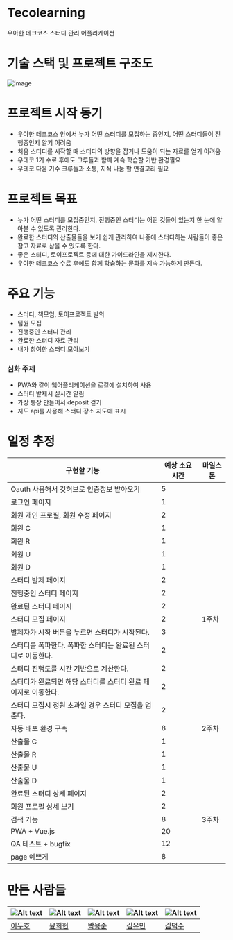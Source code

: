 # Tecolearning
우아한 테크코스 스터디 관리 어플리케이션

# 기술 스택 및 프로젝트 구조도 
![image](https://user-images.githubusercontent.com/38533611/70260383-7d8aad00-17d3-11ea-8c7c-74c81fc2af48.png)

# 프로젝트 시작 동기

- 우아한 테크코스 안에서 누가 어떤 스터디를 모집하는 중인지, 어떤 스터디들이 진행중인지 알기 어려움
- 처음 스터디를 시작할 때 스터디의 방향을 잡거나 도움이 되는 자료를 얻기 어려움
- 우테코 1기 수료 후에도 크루들과 함께 계속 학습할 기반 환경필요
- 우테코 다음 기수 크루들과 소통, 지식 나눔 할 연결고리 필요

# 프로젝트 목표

- 누가 어떤 스터디를 모집중인지, 진행중인 스터디는 어떤 것들이 있는지 한 눈에 알아볼 수 있도록 관리한다.
- 완료한 스터디의 산출물들을 보기 쉽게 관리하여 나중에 스터디하는 사람들이 좋은 참고 자료로 삼을 수 있도록 한다.
- 좋은 스터디, 토이프로젝트 등에 대한 가이드라인을 제시한다.
- 우아한 테크코스 수료 후에도 함께 학습하는 문화를 지속 가능하게 만든다.

# 주요 기능

- 스터디, 책모임, 토이프로젝트 발의
- 팀원 모집
- 진행중인 스터디 관리
- 완료한 스터디 자료 관리
- 내가 참여한 스터디 모아보기

### 심화 주제
- PWA와 같이 웹어플리케이션을 로컬에 설치하여 사용
- 스터디 발제시 실시간 알림
- 가상 통장 만들어서 deposit 걷기
- 지도 api를 사용해 스터디 장소 지도에 표시

# 일정 추정
| **구현할 기능**                                                | **예상 소요 시간** | **마일스톤** |
|----------------------------------------------------------------|--------------------|--------------|
| Oauth 사용해서 깃허브로 인증정보 받아오기                      | 5                  |              |
| 로그인 페이지                                                  | 1                  |              |
| 회원 개인 프로필, 회원 수정 페이지                             | 2                  |              |
| 회원 C                                                         | 1                  |              |
| 회원 R                                                         | 1                  |              |
| 회원 U                                                         | 1                  |              |
| 회원 D                                                         | 1                  |              |
| 스터디 발제 페이지                                             | 2                  |              |
| 진행중인 스터디 페이지                                         | 2                  |              |
| 완료된 스터디 페이지                                           | 2                  |              |
| 스터디 모집 페이지                                             | 2                  | 1주차        |
| 발제자가 시작 버튼을 누르면 스터디가 시작된다.                 | 3                  |              |
| 스터디를 폭파한다. 폭파한 스터디는 완료된 스터디로 이동한다.   | 2                  |              |
| 스터디 진행도를 시간 기반으로 계산한다.                        | 2                  |              |
| 스터디가 완료되면 해당 스터디를 스터디 완료 페이지로 이동한다. | 2                  |              |
| 스터디 모집시 정원 초과일 경우 스터디 모집을 멈춘다.           | 2                  |              |
| 자동 배포 환경 구축                                            | 8                  | 2주차        |
| 산출물 C                                                       | 1                  |              |
| 산출물 R                                                       | 1                  |              |
| 산출물 U                                                       | 1                  |              |
| 산출물 D                                                       | 1                  |              |
| 완료된 스터디 상세 페이지                                      | 2                  |              |
| 회원 프로필 상세 보기                                          | 2                  |              |
| 검색 기능                                                      | 8                  | 3주차        |
| PWA + Vue.js                                                   | 20                 |              |
| QA 테스트 + bugfix                                             | 12                 |              |
| page 예쁘게                                                    | 8                  |              |

# 만든 사람들

| ![Alt text](https://avatars3.githubusercontent.com/u/43198414?s=400&v=4) | ![Alt text](https://avatars0.githubusercontent.com/u/25261302?s=460&v=4) | ![Alt text](https://avatars1.githubusercontent.com/u/45464819?s=400&v=4) | ![Alt text](https://avatars3.githubusercontent.com/u/15668596?s=460&v=4) | ![Alt text](https://avatars1.githubusercontent.com/u/38533611?s=460&v=4) |
|--------------------------------------------|--------------------------------------------|--------------------------------------------|------------------------------------------|--------------------------------------------|
| [이두호](https://github.com/ddu0422)       | [윤희현](https://github.com/yunheehyeon)   | [박용준](https://github.com/ep1stas1s)     | [김유민](https://github.com/green4469)   | [김덕수](https://github.com/Deocksoo)      |

